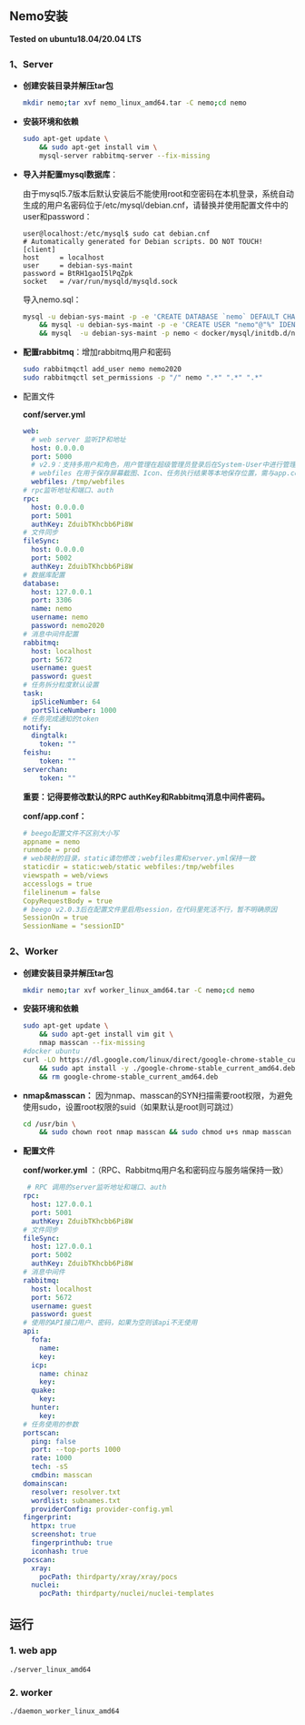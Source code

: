 ## Nemo安装

**Tested on ubuntu18.04/20.04 LTS**

### 1、Server 

- **创建安装目录并解压tar包**

  ```bash
  mkdir nemo;tar xvf nemo_linux_amd64.tar -C nemo;cd nemo
  ```

- **安装环境和依赖**

  ```bash
  sudo apt-get update \
      && sudo apt-get install vim \
      mysql-server rabbitmq-server --fix-missing
  ```

- **导入并配置mysql数据库**：

  由于mysql5.7版本后默认安装后不能使用root和空密码在本机登录，系统自动生成的用户名密码位于/etc/mysql/debian.cnf，请替换并使用配置文件中的user和password：

  ```
  user@localhost:/etc/mysql$ sudo cat debian.cnf
  # Automatically generated for Debian scripts. DO NOT TOUCH!
  [client]
  host     = localhost
  user     = debian-sys-maint
  password = BtRH1gaoI5lPqZpk
  socket   = /var/run/mysqld/mysqld.sock
  ```

  导入nemo.sql：

  ```bash
  mysql -u debian-sys-maint -p -e 'CREATE DATABASE `nemo` DEFAULT CHARACTER SET utf8mb4;' \
      && mysql -u debian-sys-maint -p -e 'CREATE USER "nemo"@"%" IDENTIFIED BY "nemo2020";GRANT ALL PRIVILEGES ON nemo.* TO "nemo"@"%";FLUSH PRIVILEGES;' \
      && mysql  -u debian-sys-maint -p nemo < docker/mysql/initdb.d/nemo.sql 
  ```

- **配置rabbitmq**：增加rabbitmq用户和密码

  ```bash
  sudo rabbitmqctl add_user nemo nemo2020
  sudo rabbitmqctl set_permissions -p "/" nemo ".*" ".*" ".*"
  ```

- 配置文件

  **conf/server.yml**

  ```yaml
  web:
    # web server 监听IP和地址
    host: 0.0.0.0
    port: 5000
    # v2.9：支持多用户和角色，用户管理在超级管理员登录后在System-User中进行管理
    # webfiles 在用于保存屏幕截图、Icon、任务执行结果等本地保存位置，需与app.conf中与staticdir映射地址保持一致
    webfiles: /tmp/webfiles
  # rpc监听地址和端口、auth
  rpc: 
    host: 0.0.0.0
    port: 5001
    authKey: ZduibTKhcbb6Pi8W
  # 文件同步
  fileSync:
    host: 0.0.0.0
    port: 5002
    authKey: ZduibTKhcbb6Pi8W
  # 数据库配置
  database:
    host: 127.0.0.1
    port: 3306
    name: nemo
    username: nemo
    password: nemo2020
  # 消息中间件配置
  rabbitmq: 
    host: localhost
    port: 5672
    username: guest
    password: guest
  # 任务拆分粒度默认设置
  task:
    ipSliceNumber: 64
    portSliceNumber: 1000
  # 任务完成通知的token 
  notify:
    dingtalk:
      token: ""
  feishu:
      token: ""
  serverchan:
      token: ""
  ```

  
    **重要：记得要修改默认的RPC authKey和Rabbitmq消息中间件密码。**
  
    **conf/app.conf：**
  
    ```yaml
    # beego配置文件不区别大小写
    appname = nemo
    runmode = prod
    # web映射的目录，static请勿修改；webfiles需和server.yml保持一致
    staticdir = static:web/static webfiles:/tmp/webfiles
    viewspath = web/views
    accesslogs = true
    filelinenum = false
    CopyRequestBody = true
    # beego v2.0.3后在配置文件里启用session，在代码里死活不行，暂不明确原因
    SessionOn = true
    SessionName = "sessionID"
    ```



### 2、Worker

- **创建安装目录并解压tar包**

  ```bash
  mkdir nemo;tar xvf worker_linux_amd64.tar -C nemo;cd nemo
  ```

- **安装环境和依赖**

  ```bash
  sudo apt-get update \
      && sudo apt-get install vim git \
      nmap masscan --fix-missing
  #docker ubuntu
  curl -LO https://dl.google.com/linux/direct/google-chrome-stable_current_amd64.deb \
      && sudo apt install -y ./google-chrome-stable_current_amd64.deb \
      && rm google-chrome-stable_current_amd64.deb
  ```


- **nmap&masscan：** 因为nmap、masscan的SYN扫描需要root权限，为避免使用sudo，设置root权限的suid（如果默认是root则可跳过）

  ```bash
  cd /usr/bin \
      && sudo chown root nmap masscan && sudo chmod u+s nmap masscan 
  ```

- **配置文件**

  **conf/worker.yml** ：（RPC、Rabbitmq用户名和密码应与服务端保持一致）

  ```yaml
   # RPC 调用的server监听地址和端口、auth
  rpc:
    host: 127.0.0.1
    port: 5001
    authKey: ZduibTKhcbb6Pi8W
  # 文件同步
  fileSync:
    host: 127.0.0.1
    port: 5002
    authKey: ZduibTKhcbb6Pi8W
  # 消息中间件
  rabbitmq: 
    host: localhost
    port: 5672
    username: guest
    password: guest
  # 使用的API接口用户、密码，如果为空则该api不无使用
  api:
    fofa:
      name:
      key:
    icp:
      name: chinaz
      key:
    quake:
      key:
    hunter:
      key:
  # 任务使用的参数
  portscan:
    ping: false
    port: --top-ports 1000
    rate: 1000
    tech: -sS
    cmdbin: masscan
  domainscan:
    resolver: resolver.txt
    wordlist: subnames.txt
    providerConfig: provider-config.yml
  fingerprint:
    httpx: true
    screenshot: true
    fingerprinthub: true
    iconhash: true
  pocscan:
    xray:
      pocPath: thirdparty/xray/xray/pocs
    nuclei:
      pocPath: thirdparty/nuclei/nuclei-templates
  ```

## 运行

 ### 1. web app

   ```
./server_linux_amd64
   ```

### 2. worker

   ```bash
./daemon_worker_linux_amd64
   ```

